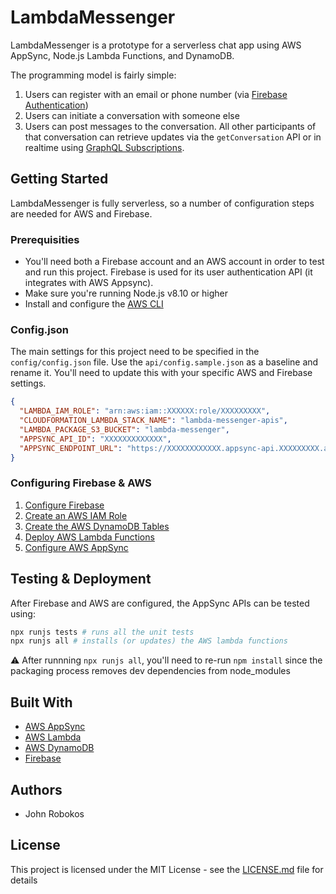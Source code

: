 # LambdaMessenger

LambdaMessenger is a prototype for a serverless chat app using AWS AppSync, Node.js Lambda Functions, and DynamoDB.

The programming model is fairly simple:

1. Users can register with an email or phone number (via [Firebase Authentication](https://firebase.google.com/docs/auth/))
2. Users can initiate a conversation with someone else
3. Users can post messages to the conversation. All other participants of that conversation can retrieve updates via the `getConversation` API or in realtime using [GraphQL Subscriptions](https://docs.aws.amazon.com/appsync/latest/devguide/real-time-data.html).


## Getting Started

LambdaMessenger is fully serverless, so a number of configuration steps are needed for AWS and Firebase.

### Prerequisities

* You'll need both a Firebase account and an AWS account in order to test and run this project. Firebase is used for its user authentication API (it integrates with AWS Appsync).
* Make sure you're running Node.js v8.10 or higher
* Install and configure the [AWS CLI](https://aws.amazon.com/cli/)

### Config.json

The main settings for this project need to be specified in the `config/config.json` file. Use the `api/config.sample.json` as a baseline and rename it. You'll need to update this with your specific AWS and Firebase
 settings.

```json
{
  "LAMBDA_IAM_ROLE": "arn:aws:iam::XXXXXX:role/XXXXXXXXX",
  "CLOUDFORMATION_LAMBDA_STACK_NAME": "lambda-messenger-apis",
  "LAMBDA_PACKAGE_S3_BUCKET": "lambda-messenger",
  "APPSYNC_API_ID": "XXXXXXXXXXXXX",
  "APPSYNC_ENDPOINT_URL": "https://XXXXXXXXXXXX.appsync-api.XXXXXXXXX.amazonaws.com/graphql"
}
```

### Configuring Firebase & AWS
1. [Configure Firebase](docs/FIREBASE.md)
2. [Create an AWS IAM Role](docs/AWS-IAM.md)
3. [Create the AWS DynamoDB Tables](docs/AWS-DYNAMODB.md)
4. [Deploy AWS Lambda Functions](docs/AWS-LAMBDA.md)
5. [Configure AWS AppSync](docs/AWS-APPSYNC.md)

## Testing & Deployment

After Firebase and AWS are configured, the AppSync APIs can be tested using:

```bash
npx runjs tests # runs all the unit tests
npx runjs all # installs (or updates) the AWS lambda functions
```

⚠️ After runnning `npx runjs all`, you'll need to re-run `npm install` since the packaging process removes dev dependencies from node_modules

## Built With

* [AWS AppSync](https://docs.aws.amazon.com/appsync)
* [AWS Lambda](https://aws.amazon.com/documentation/lambda/)
* [AWS DynamoDB](https://aws.amazon.com/documentation/dynamodb/)
* [Firebase](https://firebase.google.com/)

## Authors

* John Robokos

## License

This project is licensed under the MIT License - see the [LICENSE.md](LICENSE) file for details
